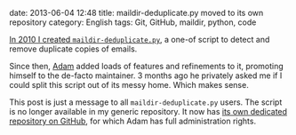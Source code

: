 date: 2013-06-04 12:48
title: maildir-deduplicate.py moved to its own repository
category: English
tags: Git, GitHub, maildir, python, code

[In 2010 I created `maildir-deduplicate.py`](http://kevin.deldycke.com/2010/08/maildir-deduplication-script-python/), a one-of script to detect and remove duplicate copies of emails.

Since then, [Adam](http://blog.adamspiers.org) added loads of features and refinements to it, promoting himself to the de-facto maintainer. 3 months ago he privately asked me if I could split this script out of its messy home. Which makes sense.

This post is just a message to all `maildir-deduplicate.py` users. The script is no longer available in my generic repository. It now has [its own dedicated repository on GitHub](https://github.com/kdeldycke/maildir-deduplicate), for which Adam has full administration rights.
